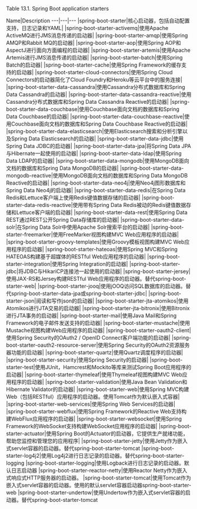 
Table 13.1. Spring Boot application starters

Name|Description 
---|---|---
|spring-boot-starter|核心启动器，包括自动配置支持，日志记录和YAML|
|spring-boot-starter-activemq|使用Apache ActiveMQ进行JMS消息传递的启动器|
|spring-boot-starter-amqp|使用Spring AMQP和Rabbit MQ的启动器|
|spring-boot-starter-aop|使用Spring AOP和AspectJ进行面向方面编程的启动器|
|spring-boot-starter-artemis|使用Apache Artemis进行JMS消息传递的启动器|
|spring-boot-starter-batch|使用Spring Batch的启动器|
|spring-boot-starter-cache|使用Spring Framework的缓存支持的启动器|
|spring-boot-starter-cloud-connectors|使用Spring Cloud Connectors的启动器简化了Cloud Foundry和Heroku等云平台中的服务连接|
|spring-boot-starter-data-cassandra|使用Cassandra分布式数据库和Spring Data Cassandra的启动器|
|spring-boot-starter-data-cassandra-reactive|使用Cassandra分布式数据库和Spring Data Cassandra Reactive的启动器|
|spring-boot-starter-data-couchbase|使用Couchbase面向文档的数据库和Spring Data Couchbase的启动器|
|spring-boot-starter-data-couchbase-reactive|使用Couchbase面向文档的数据库和Spring Data Couchbase Reactive的启动器|
|spring-boot-starter-data-elasticsearch|使用Elasticsearch搜索和分析引擎以及Spring Data Elasticsearch的启动器|
|spring-boot-starter-data-jdbc|使用Spring Data JDBC的启动器|
|spring-boot-starter-data-jpa|将Spring Data JPA与Hibernate一起使用的启动器|
|spring-boot-starter-data-ldap|使用Spring Data LDAP的启动器|
|spring-boot-starter-data-mongodb|使用MongoDB面向文档的数据库和Spring Data MongoDB的启动器|
|spring-boot-starter-data-mongodb-reactive|使用MongoDB面向文档的数据库和Spring Data MongoDB Reactive的启动器|
|spring-boot-starter-data-neo4j|使用Neo4j图形数据库和Spring Data Neo4j的启动器|
|spring-boot-starter-data-redis|在Spring Data Redis和Lettuce客户端上使用Redis键值数据存储的启动器|
|spring-boot-starter-data-redis-reactive|使用带有Spring Data Redis被动的Redis键值数据存储和Lettuce客户端的启动器|
|spring-boot-starter-data-rest|使用Spring Data REST通过REST公开Spring Data存储库的启动器|
|spring-boot-starter-data-solr|在Spring Data Solr中使用Apache Solr搜索平台的启动器|
|spring-boot-starter-freemarker|使用FreeMarker视图构建MVC Web应用程序的启动器|
|spring-boot-starter-groovy-templates|使用Groovy模板视图构建MVC Web应用程序的启动器|
|spring-boot-starter-hateoas|使用Spring MVC和Spring HATEOAS构建基于超媒体的RESTful Web应用程序的启动器|
|spring-boot-starter-integration|使用Spring Integration的启动器|
|spring-boot-starter-jdbc|将JDBC与HikariCP连接池一起使用的启动器|
|spring-boot-starter-jersey|使用JAX-RS和Jersey构建RESTful Web应用程序的启动器。替代spring-boot-starter-web|
|spring-boot-starter-jooq|使用jOOQ访问SQL数据库的启动器。替代spring-boot-starter-data-jpa或spring-boot-starter-jdbc|
|spring-boot-starter-json|阅读和写作json的启动器|
|spring-boot-starter-jta-atomikos|使用Atomikos进行JTA交易的启动器|
|spring-boot-starter-jta-bitronix|使用Bitronix进行JTA事务的启动器|
|spring-boot-starter-mail|使用Java Mail和Spring Framework的电子邮件发送支持的启动器|
|spring-boot-starter-mustache|使用Mustache视图构建Web应用程序的启动器|
|spring-boot-starter-oauth2-client|使用Spring Security的OAuth2 / OpenID Connect客户端功能的启动器|
|spring-boot-starter-oauth2-resource-server|使用Spring Security的OAuth2资源服务器功能的启动器|
|spring-boot-starter-quartz|使用Quartz调度程序的启动器|
|spring-boot-starter-security|使用Spring Security的启动器|
|spring-boot-starter-test|使用JUnit，Hamcrest和Mockito等库来测试Spring Boot应用程序的启动器|
|spring-boot-starter-thymeleaf|使用Thymeleaf视图构建MVC Web应用程序的启动器|
|spring-boot-starter-validation|使用Java Bean Validation和Hibernate Validator的启动器|
|spring-boot-starter-web|使用Spring MVC构建Web（包括RESTful）应用程序的启动器。使用Tomcat作为默认嵌入式容器|
|spring-boot-starter-web-services|使用Spring Web Services的启动器|
|spring-boot-starter-webflux|使用Spring Framework的Reactive Web支持构建WebFlux应用程序的启动器|
|spring-boot-starter-websocket|使用Spring Framework的WebSocket支持构建WebSocket应用程序的启动器|
|spring-boot-starter-actuator|使用Spring Boot的Actuator的启动器，它提供生产就绪功能，帮助您监控和管理您的应用程序|
|spring-boot-starter-jetty|使用Jetty作为嵌入式servlet容器的启动器。替代spring-boot-starter-tomcat
|spring-boot-starter-log4j2|使用Log4j2进行日志记录的启动器。替代spring-boot-starter-logging
|spring-boot-starter-logging|使用Logback进行日志记录的启动器。默认日志启动器
|spring-boot-starter-reactor-netty|使用Reactor Netty作为嵌入式响应式HTTP服务器的启动器。
|spring-boot-starter-tomcat|使用Tomcat作为嵌入式servlet容器的启动器。使用的默认servlet容器启动器spring-boot-starter-web
|spring-boot-starter-undertow|使用Undertow作为嵌入式servlet容器的启动器。替代spring-boot-starter-tomcat